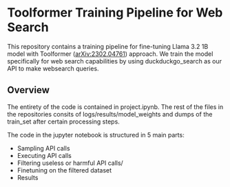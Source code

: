 # Toolformer Training Pipeline for Web Search

This repository contains a training pipeline for fine-tuning Llama 3.2 1B model with Toolformer ([arXiv:2302.04761](https://arxiv.org/abs/2302.04761)) approach. We train the model specifically for web search capabilities by using duckduckgo_search as our API to make websearch queries.

## Overview

The entirety of the code is contained in project.ipynb. 
The rest of the files in the repositories consits of logs/results/model_weights and dumps of the train_set after certain processing steps.

The code in the jupyter notebook is structured in 5 main parts: 

- Sampling API calls 
- Executing API calls
- Filtering useless or harmful API calls/
- Finetuning on the filtered dataset
- Results 